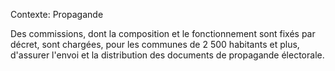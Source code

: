 Contexte: Propagande

Des commissions, dont la composition et le fonctionnement sont fixés par décret, sont chargées, pour les communes de 2 500 habitants et plus, d'assurer l'envoi et la distribution des documents de propagande électorale.